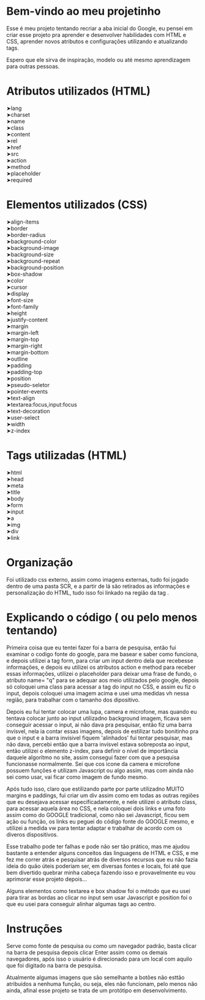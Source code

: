 # Bem-vindo ao meu projetinho

Esse é meu projeto tentando recriar a aba inicial do Google, eu pensei em criar esse projeto pra aprender e desenvolver habilidades com HTML e CSS, aprender novos atributos e configurações utilizando e atualizando tags.

Espero que ele sirva de inspiração, modelo ou até mesmo aprendizagem para outras pessoas.
# Atributos utilizados (HTML)
➤lang <br>
➤charset  <br>
➤name  <br>
➤class  <br>
➤content  <br>
➤rel  <br>
➤href  <br>
➤src  <br>
➤action  <br>
➤method  <br>
➤placeholder  <br>
➤required  <br>

# Elementos utilizados (CSS)

➤align-items  <br>
➤border  <br>
➤border-radius  <br>
➤background-color  <br>
➤background-image  <br>
➤background-size  <br>
➤background-repeat  <br>
➤background-position  <br>
➤box-shadow  <br>
➤color  <br>
➤cursor  <br>
➤display  <br>
➤font-size  <br>
➤font-family  <br>
➤height  <br>
➤justify-content  <br>
➤margin  <br>
➤margin-left  <br>
➤margin-top  <br>
➤margin-right  <br>
➤margin-bottom  <br>
➤outline  <br>
➤padding  <br>
➤padding-top  <br>
➤position  <br>
➤pseudo-seletor  <br>
➤pointer-events  <br>
➤text-align  <br>
➤textarea:focus,input:focus  <br>
➤text-decoration  <br>
➤user-select  <br>
➤width  <br>
➤z-index  <br>
# Tags utilizadas (HTML)
➤html  <br>
➤head  <br>
➤meta  <br>
➤title  <br>
➤body  <br>
➤form  <br>
➤input  <br>
➤a <br>
➤img  <br>
➤div  <br>
➤link <br>
# Organização
Foi utilizado css externo, assim como imagens externas, tudo foi jogado dentro de uma pasta SCR, e a partir de lá são retirados as informações e personalização do HTML, tudo isso foi linkado na região da tag <Head> .
# Explicando o código ( ou pelo menos tentando)

Primeira coisa que eu tentei fazer foi a barra de pesquisa, então fui examinar o codigo fonte do google, para me basear e saber como funciona, e depois utilizei a tag form, para criar um input dentro dela que recebesse informações, e depois eu utilizei os atributos action e method para receber essas informações, utilizei o placeholder para deixar uma frase de fundo, o atributo name= "q" para se adequar aos meio utilizados pelo google, depois só coloquei uma class para acessar a tag do input no CSS, e assim eu fiz o input, depois coloquei uma imagem acima e usei uma medidas vh nessa região, para trabalhar com o tamanho dos dipositivo.

Depois eu fui tentar colocar uma lupa, camera e microfone, mas quando eu tentava colocar junto ao input utilizadno background imagem, ficava sem conseguir acessar o input, ai não dava pra pesquisar, então fiz uma barra invísvel, nela ia contar essas imagens, depois de estilizar tudo bonitinho pra que o input e a barra invísivel fiquem 'alinhados' fui tentar pesquisar, mas não dava, percebi então que a barra invísvel estava sobreposta ao input, então utilizei o elemento z-index, para definir o nível de importância daquele algorítmo no site, assim consegui fazer com que a pesquisa funcionasse normalmente. Sei que cos icone da camera e microfone possuem funções e utilizam Javascript ou algo assim, mas com ainda não sei como usar, vai ficar como imagem de fundo mesmo.

Após tudo isso, claro que estilizando parte por parte utilizadno MUITO margins e paddings, fui criar um div assim como em todas as outras regiões que eu desejava acessar especificadamente, e nele utilizei o atributo class, para acessar aquela área no CSS, e nela coloquei dois links e uma foto assim como do GOOGLE tradicional, como não sei Javascript, ficou sem ação ou função, os links eu peguei do código fonte do GOOGLE mesmo, e utilizei a medida vw para tentar adaptar e trabalhar de acordo com os diveros dispositivos.

Esse trabalho pode ter falhas e pode não ser tão prático, mas me ajudou bastante a entender alguns conceitos das linguagens de HTML e CSS, e me fez me correr atrás e pesquisar atrás de diversos recursos que eu não fazia ideia do quão úteis poderiam ser, em diversas fontes e locais, foi até que bem divertido quebrar minha cabeça fazendo isso e provavelmente eu vou aprimorar esse projeto depois...

Alguns elementos como textarea e box shadow foi o método que eu usei para tirar as bordas ao clicar no input sem usar Javascript e position foi o que eu usei para conseguir alinhar algumas tags ao centro.


# Instruções
Serve como fonte de pesquisa ou como um navegador padrão, basta clicar na barra de pesquisa depois clicar Enter assim como os demais navegadores, após isso o usuário é direcionado para um local com aquilo que foi digitado na barra de pesquisa.

Atualmente algumas imagens que são semelhante a botões não esttão atribuidos a nenhuma função, ou seja, eles não funcionam, pelo menos não ainda, afinal esse projeto se trata de um protótipo em desenvolvimento.
